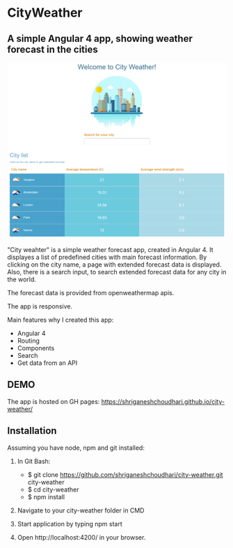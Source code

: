 # CityWeather

## A simple Angular 4 app, showing weather forecast in the cities

![Alt text](src/assets/img/appPrintScreen.png?raw=true "App Printscreen")

"City weahter" is a simple weather forecast app, created in Angular 4. It displayes a list of predefined cities with main forecast information. By clicking on
the city name, a page with extended forecast data is displayed. Also, there is a search input, to search extended forecast data for any city in the world.

The forecast data is provided from openweathermap apis. 

The app is responsive.

Main features why I created this app:

- Angular 4
- Routing
- Components
- Search
- Get data from an API

## DEMO

The app is hosted on GH pages: https://shriganeshchoudhari.github.io/city-weather/

## Installation

Assuming you have node, npm and git installed:

1. In Git Bash:
    - $ git clone https://github.com/shriganeshchoudhari/city-weather.git city-weather
    - $ cd city-weather
    - $ npm install

2. Navigate to your city-weather folder in CMD

3. Start application by typing npm start

4. Open http://localhost:4200/ in your browser.
